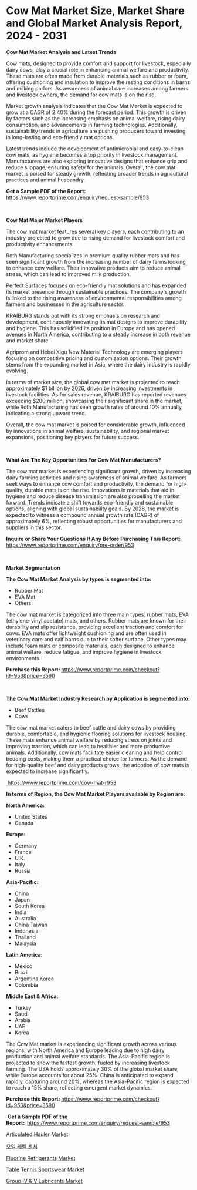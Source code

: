 <p><h1>Cow Mat Market Size, Market Share and Global Market Analysis Report, 2024 - 2031</h1></p><p><strong>Cow Mat Market Analysis and Latest Trends</strong></p>
<p><p>Cow mats, designed to provide comfort and support for livestock, especially dairy cows, play a crucial role in enhancing animal welfare and productivity. These mats are often made from durable materials such as rubber or foam, offering cushioning and insulation to improve the resting conditions in barns and milking parlors. As awareness of animal care increases among farmers and livestock owners, the demand for cow mats is on the rise.</p><p>Market growth analysis indicates that the Cow Mat Market is expected to grow at a CAGR of 2.40% during the forecast period. This growth is driven by factors such as the increasing emphasis on animal welfare, rising dairy consumption, and advancements in farming technologies. Additionally, sustainability trends in agriculture are pushing producers toward investing in long-lasting and eco-friendly mat options.</p><p>Latest trends include the development of antimicrobial and easy-to-clean cow mats, as hygiene becomes a top priority in livestock management. Manufacturers are also exploring innovative designs that enhance grip and reduce slippage, ensuring safety for the animals. Overall, the cow mat market is poised for steady growth, reflecting broader trends in agricultural practices and animal husbandry.</p></p>
<p><strong>Get a Sample PDF of the Report:&nbsp;</strong> <a href="https://www.reportprime.com/enquiry/request-sample/953">https://www.reportprime.com/enquiry/request-sample/953</a></p>
<p>&nbsp;</p>
<p><strong>Cow Mat Major Market Players</strong></p>
<p><p>The cow mat market features several key players, each contributing to an industry projected to grow due to rising demand for livestock comfort and productivity enhancements. </p><p>Roth Manufacturing specializes in premium quality rubber mats and has seen significant growth from the increasing number of dairy farms looking to enhance cow welfare. Their innovative products aim to reduce animal stress, which can lead to improved milk production.</p><p>Perfect Surfaces focuses on eco-friendly mat solutions and has expanded its market presence through sustainable practices. The company's growth is linked to the rising awareness of environmental responsibilities among farmers and businesses in the agriculture sector.</p><p>KRAIBURG stands out with its strong emphasis on research and development, continuously innovating its mat designs to improve durability and hygiene. This has solidified its position in Europe and has opened avenues in North America, contributing to a steady increase in both revenue and market share.</p><p>Agriprom and Hebei Xigu New Material Technology are emerging players focusing on competitive pricing and customization options. Their growth stems from the expanding market in Asia, where the dairy industry is rapidly evolving.</p><p>In terms of market size, the global cow mat market is projected to reach approximately $1 billion by 2026, driven by increasing investments in livestock facilities. As for sales revenue, KRAIBURG has reported revenues exceeding $200 million, showcasing their significant share in the market, while Roth Manufacturing has seen growth rates of around 10% annually, indicating a strong upward trend.</p><p>Overall, the cow mat market is poised for considerable growth, influenced by innovations in animal welfare, sustainability, and regional market expansions, positioning key players for future success.</p></p>
<p>&nbsp;</p>
<p><strong>What Are The Key Opportunities For Cow Mat Manufacturers?</strong></p>
<p><p>The cow mat market is experiencing significant growth, driven by increasing dairy farming activities and rising awareness of animal welfare. As farmers seek ways to enhance cow comfort and productivity, the demand for high-quality, durable mats is on the rise. Innovations in materials that aid in hygiene and reduce disease transmission are also propelling the market forward. Trends indicate a shift towards eco-friendly and sustainable options, aligning with global sustainability goals. By 2028, the market is expected to witness a compound annual growth rate (CAGR) of approximately 6%, reflecting robust opportunities for manufacturers and suppliers in this sector.</p></p>
<p><strong>Inquire or Share Your Questions If Any Before Purchasing This Report:</strong> <a href="https://www.reportprime.com/enquiry/pre-order/953">https://www.reportprime.com/enquiry/pre-order/953</a></p>
<p>&nbsp;</p>
<p><strong>Market Segmentation</strong></p>
<p><strong>The Cow Mat Market Analysis by types is segmented into:</strong></p>
<p><ul><li>Rubber Mat</li><li>EVA Mat</li><li>Others</li></ul></p>
<p><p>The cow mat market is categorized into three main types: rubber mats, EVA (ethylene-vinyl acetate) mats, and others. Rubber mats are known for their durability and slip resistance, providing excellent traction and comfort for cows. EVA mats offer lightweight cushioning and are often used in veterinary care and calf barns due to their softer surface. Other types may include foam mats or composite materials, each designed to enhance animal welfare, reduce fatigue, and improve hygiene in livestock environments.</p></p>
<p><strong>Purchase this Report:&nbsp;</strong><a href="https://www.reportprime.com/checkout?id=953&price=3590">https://www.reportprime.com/checkout?id=953&price=3590</a></p>
<p>&nbsp;</p>
<p><strong>The Cow Mat Market Industry Research by Application is segmented into:</strong></p>
<p><ul><li>Beef Cattles</li><li>Cows</li></ul></p>
<p><p>The cow mat market caters to beef cattle and dairy cows by providing durable, comfortable, and hygienic flooring solutions for livestock housing. These mats enhance animal welfare by reducing stress on joints and improving traction, which can lead to healthier and more productive animals. Additionally, cow mats facilitate easier cleaning and help control bedding costs, making them a practical choice for farmers. As the demand for high-quality beef and dairy products grows, the adoption of cow mats is expected to increase significantly.</p></p>
<p><a href="https://www.reportprime.com/cow-mat-r953">&nbsp;https://www.reportprime.com/cow-mat-r953</a></p>
<p><strong>In terms of Region, the Cow Mat Market Players available by Region are:</strong></p>
<p>
    <p> <strong> North America: </strong>
        <ul>
            <li>United States</li>
            <li>Canada</li>
        </ul>
        </p> 
    <p> <strong> Europe: </strong>
        <ul>
            <li>Germany</li>
            <li>France</li>
            <li>U.K.</li>
            <li>Italy</li>
            <li>Russia</li>
        </ul>
        </p> 
    <p> <strong> Asia-Pacific: </strong>
        <ul>
            <li>China</li>
            <li>Japan</li>
            <li>South Korea</li>
            <li>India</li>
            <li>Australia</li>
            <li>China Taiwan</li>
            <li>Indonesia</li>
            <li>Thailand</li>
            <li>Malaysia</li>
        </ul>
        </p> 
    <p> <strong> Latin America: </strong>
        <ul>
            <li>Mexico</li>
            <li>Brazil</li>
            <li>Argentina Korea</li>
            <li>Colombia</li>
        </ul>
        </p> 
    <p> <strong> Middle East & Africa: </strong>
        <ul>
            <li>Turkey</li>
            <li>Saudi</li>
            <li>Arabia</li>
            <li>UAE</li>
            <li>Korea</li>
        </ul>
    </p>
    </p>
<p><p>The Cow Mat market is experiencing significant growth across various regions, with North America and Europe leading due to high dairy production and animal welfare standards. The Asia-Pacific region is projected to show the fastest growth, fueled by increasing livestock farming. The USA holds approximately 30% of the global market share, while Europe accounts for about 25%. China is anticipated to expand rapidly, capturing around 20%, whereas the Asia-Pacific region is expected to reach a 15% share, reflecting emergent market dynamics.</p></p>
<p><strong>Purchase this Report: </strong><a href="https://www.reportprime.com/checkout?id=953&price=3590">https://www.reportprime.com/checkout?id=953&price=3590</a></p>
<p>&nbsp;<strong>Get a Sample PDF of the Report:&nbsp;&nbsp;</strong><a href="https://www.reportprime.com/enquiry/request-sample/953">https://www.reportprime.com/enquiry/request-sample/953</a></p>
<p><strong></strong></p>
<p><p><a href="https://www.linkedin.com/pulse/articulated-hauler-market-global-regional-analysis-2024-3zfwe?trackingId=7heHFMWETDy5g5rxTPxlvA%3D%3D">Articulated Hauler Market</a></p><p><a href="https://medium.com/@daniedoyle89/%EA%B8%80%EB%A1%9C%EB%B2%8C-%EC%98%A4%EC%9D%BC-%EB%A0%88%EB%B2%A8-%EC%84%BC%EC%84%9C-%EC%8B%9C%EC%9E%A5-%ED%83%90%EC%83%89-2024%EB%85%84%EB%B6%80%ED%84%B0-2031%EB%85%84%EA%B9%8C%EC%A7%80%EC%9D%98-%ED%8A%B8%EB%A0%8C%EB%93%9C%EC%97%90%EC%84%9C-%EC%A0%84%EB%9E%B5%EA%B9%8C%EC%A7%80-dc829fdec8ab">오일 레벨 센서</a></p><p><a href="https://www.linkedin.com/pulse/fluorine-refrigerants-industry-forecast-market-shifts-utqzc?trackingId=VpqRZJNGSWKwfWg%2F9GR1sg%3D%3D">Fluorine Refrigerants Market</a></p><p><a href="https://github.com/ashepherd82/Market-Research-Report-List-6/blob/main/table-tennis-sportswear-market.md">Table Tennis Sportswear Market</a></p><p><a href="https://issuu.com/reportprime-2/docs/group-iv-v-lubricants-market-size-2_89e6fc2fd0e929">Group IV & V Lubricants Market</a></p></p>